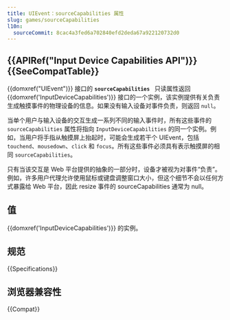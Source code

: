```yaml
---
title: UIEvent：sourceCapabilities 属性
slug: games/sourceCapabilities
l10n:
  sourceCommit: 8cac4a3fed6a702840efd2deda67a922120732d0
---
```


{{APIRef("Input Device Capabilities API")}}{{SeeCompatTable}}
---

{{domxref("UIEvent")}} 接口的 **`sourceCapabilities `** 只读属性返回 {{domxref('InputDeviceCapabilities')}} 接口的一个实例，该实例提供有关负责生成触摸事件的物理设备的信息。如果没有输入设备对事件负责，则返回 `null`。

当单个用户与输入设备的交互生成一系列不同的输入事件时，所有这些事件的 `sourceCapabilities` 属性将指向 `InputDeviceCapabilities` 的同一个实例。例如，当用户将手指从触摸屏上抬起时，可能会生成若干个 UIEvent，包括 `touchend`、`mousedown`、`click` 和 `focus`。所有这些事件必须具有表示触摸屏的相同 `sourceCapabilities`。

只有当该交互是 Web 平台提供的抽象的一部分时，设备才被视为对事件“负责”。例如，许多用户代理允许使用鼠标或键盘调整窗口大小，但这个细节不会以任何方式暴露给 Web 平台，因此 resize 事件的 sourceCapabilities 通常为 null。

## 值

{{domxref('InputDeviceCapabilities')}} 的实例。

## 规范

{{Specifications}}

## 浏览器兼容性

{{Compat}}
